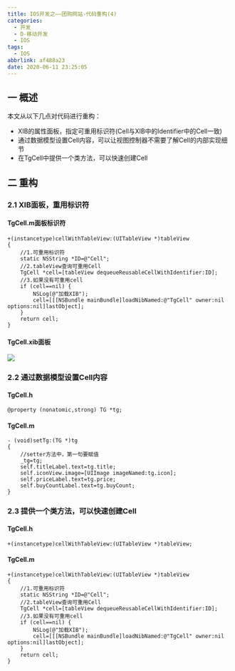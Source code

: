 ```yaml
---
title: IOS开发之——团购网站-代码重构(4)
categories:
  - 开发
  - D-移动开发
  - IOS
tags:
  - IOS
abbrlink: af488a23
date: 2020-06-11 23:25:05
---
```

## 一 概述

本文从以下几点对代码进行重构：

* XIB的属性面板，指定可重用标识符(Cell与XIB中的Identifier中的Cell一致)
* 通过数据模型设置Cell内容，可以让视图控制器不需要了解Cell的内部实现细节
* 在TgCell中提供一个类方法，可以快速创建Cell

<!--more-->

## 二 重构
### 2.1 XIB面板，重用标识符

#### TgCell.m面板标识符

```
+(instancetype)cellWithTableView:(UITableView *)tableView
{
    //1.可重用标识符
    static NSString *ID=@"Cell";
    //2.tableView查询可重用Cell
    TgCell *cell=[tableView dequeueReusableCellWithIdentifier:ID];
    //3.如果没有可重用cell
    if (cell==nil) {
        NSLog(@"加载XIB");
        cell=[[[NSBundle mainBundle]loadNibNamed:@"TgCell" owner:nil options:nil]lastObject];
    }
    return cell;
}
```

####  TgCell.xib面板

![][1]

### 2.2 通过数据模型设置Cell内容

#### TgCell.h

```
@property (nonatomic,strong) TG *tg;
```

#### TgCell.m

```
- (void)setTg:(TG *)tg 
{
    //setter方法中，第一句要赋值
    _tg=tg;
    self.titleLabel.text=tg.title;
    self.iconView.image=[UIImage imageNamed:tg.icon];
    self.priceLabel.text=tg.price;
    self.buyCountLabel.text=tg.buyCount;  
}
```

### 2.3 提供一个类方法，可以快速创建Cell

#### TgCell.h

```
+(instancetype)cellWithTableView:(UITableView *)tableView;
```

#### TgCell.m

```
+(instancetype)cellWithTableView:(UITableView *)tableView
{
    //1.可重用标识符
    static NSString *ID=@"Cell";
    //2.tableView查询可重用Cell
    TgCell *cell=[tableView dequeueReusableCellWithIdentifier:ID];
    //3.如果没有可重用cell
    if (cell==nil) {
        NSLog(@"加载XIB");
        cell=[[[NSBundle mainBundle]loadNibNamed:@"TgCell" owner:nil options:nil]lastObject];
    }
    return cell;
}
```


[1]:https://cdn.jsdelivr.net/gh/PGzxc/CDN@master/blog-ios/ios-tgcell-biaoshifu-cell.png